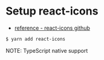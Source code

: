 # Setup react-icons

- [reference - react-icons github](https://github.com/react-icons/react-icons)

```sh
$ yarn add react-icons
```

NOTE: TypeScript native support